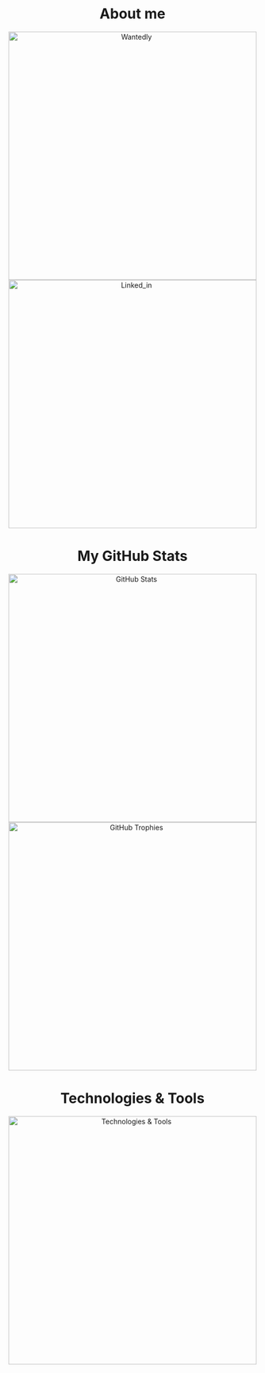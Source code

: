 <h1 align="center">About me</h1>
<p align="center">
    <a href="https://www.wantedly.com/id/miki_taichi" target="_blank"><img src="https://github.com/user-attachments/assets/a7a164c5-706b-4234-9f31-5fd9bb7d1620" alt="Wantedly" width="500"></a><br>
    <a href="https://www.linkedin.com/in/taichi-miki-965641298" target="_blank"><img src="https://github.com/user-attachments/assets/450ebbdf-df04-4ca3-b8c8-8d21d7048281" alt="Linked_in" width="500"></a>
</p>

<h1 align="center">My GitHub Stats</h1>
<p align="center">
    <img src="https://github-readme-stats-theta-one-89.vercel.app/api?username=taichone&hide=stars,contribs&theme=radical&count_private=true&border_radius=10" alt="GitHub Stats" width="500"><br>
    <img src="https://github-profile-trophy.vercel.app/?username=taichone&title=-Stars&column=4&theme=juicyfresh" alt="GitHub Trophies" width="500">
</p>

<h1 align="center">Technologies & Tools</h1>
<p align="center">
    <img src="https://skillicons.dev/icons?i=swift,nextjs,react,tailwind,ts,html,css,firebase,supabase,fastapi,python,notion,figma,github,git&perline=5" alt="Technologies & Tools" width="500">
</p>

<!--
vercel,sentry,githubactions,c,androidstudio,kotlin,
--->
